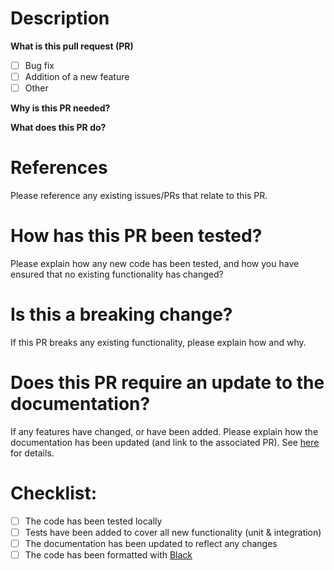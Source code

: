 # Description
**What is this pull request (PR)**
- [ ] Bug fix
- [ ] Addition of a new feature
- [ ] Other

**Why is this PR needed?**

**What does this PR do?**


# References
Please reference any existing issues/PRs that relate to this PR.

# How has this PR been tested?
Please explain how any new code has been tested, and how you have ensured that no existing functionality has changed?

# Is this a breaking change?
If this PR breaks any existing functionality, please explain how and why.

# Does this PR require an update to the documentation?
If any features have changed, or have been added. Please explain how the documentation 
has been updated (and link to the associated PR). 
See [here](https://docs.cellfinder.info/for-developers/documentation) 
for details.


# Checklist:
- [ ] The code has been tested locally
- [ ] Tests have been added to cover all new functionality (unit & integration)
- [ ] The documentation has been updated to reflect any changes
- [ ] The code has been formatted with [Black](https://github.com/psf/black)
